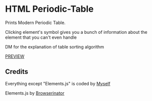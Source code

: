 # HTML Periodic-Table
Prints Modern Periodic Table.

Clicking element's symbol gives you a bunch of information about the element that you can't even handle 

DM for the explanation of table sorting algorithm

[PREVIEW](https://hulking-mulberry-concrete.glitch.me/)


## Credits 

Everything except "Elements.js" is coded by [Myself](https://github.com/Zerapium)

Elements.js by [Browserinator](https://github.com/Bowserinator)

